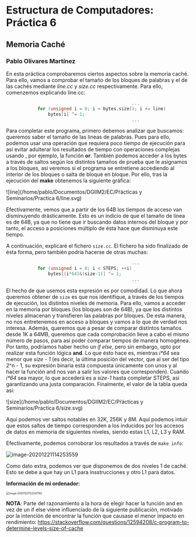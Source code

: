 # Estructura de Computadores: Práctica 6

## Memoria Caché

### Pablo Olivares Martínez

En esta práctica comprobaremos ciertos aspectos sobre la memoria caché. Para ello, vamos a comprobar el tamaño de los bloques de palabras y el de las cachés mediante *line.cc* y *size.cc* respectivamente. Para ello, comenzemos explicando line.cc:

```c
												...
			for (unsigned i = 0; i < bytes.size(); i += line)
				bytes[i] ^= 1;
												...
```

Para completar este programa, primero debemos analizar que buscamos: queremos saber el tamaño de las lineas de palabras. Pues para ello, podemos usar una operación que requiera poco tiempo de ejecución para así evitar adulterar los resultados de tiempo con operaciones complejas usando , por ejemplo, la función **or**. También podemos acceder a los bytes a través de saltos según los distintos tamaños de prueba que le asignamos a los bloques, así veremos si el programa se entretiene accediendo al interior de los bloques o salta de bloque en bloque. Por ello, tras la ejecución del **make** obtenemos la siguiente gráfica:

![line](/home/pablo/Documentos/DGIIM2/EC/Pŕácticas y Seminarios/Practica 6/line.svg)

Efectivamente, vemos que a partir de los 64B los tiempos de acceso van disminuyendo drásticamente. Esto es un indicio de que el tamaño de línea es de 64B, ya que no tiene que ir buscando datos internos del bloque y por tanto, el acceso a posiciones múltiplo de ésta hace que disminuya este tiempo.

A continuación, explicaré el fichero `size.cc`. El fichero ha sido finalizado de ésta forma, pero también podría hacerse de otras muchas:

```c
												...
			for (unsigned i = 0; i < STEPS; ++i)
				bytes[(i*64)&(size-1)] ^= 1;
												...
```

El hecho de que usemos esta expresión es por comodidad. Lo que ahora queremos obtener de `size` es que nos identifique, a través de los tiempos de ejecución, los distintos niveles de memoria. Para ello, vamos a acceder en la memoria por bloques (los bloques son de 64B), ya que los distintos niveles almacenan y transfieren las palabras por bloques. De esta manera, no nos entretenemos en acceso a bloques y vamos a lo que de verdad nos interesa. Además, queremos que a pesar de comparar distintos tamaños desde 1K a 64MB, queremos que cada comprobación lleve a cabo el mismo número de pasos, para así poder comparar tiempos de manera homogénea. Por tanto, podríamos haber hecho un *if else*, pero sin embargo, opto por realizar esta función lógica **and**. Lo que ésto hace es, mientras *i\*64* sea menor que *size - 1* (es decir, la última posición del vector, que al ser del tipo 2^n - 1, su expresión binaria está compuesta únicamente con unos y al hacer la función and nos van a salir los valores que corresponden). Cuando *i\*64* sea mayor, lo que accederá es a *size-1* hasta completar STEPS, así garantizando una justa comparación. Finalmente, el valor de la tabla queda así:

![size](/home/pablo/Documentos/DGIIM2/EC/Pŕácticas y Seminarios/Practica 6/size.svg)

Aquí podemos ver saltos notables en 32K, 256K y 8M. Aquí podemos intuir que estos saltos de tiempo corresponden a los inducidos por los accesos de datos en memoria de siguientes niveles, siendo estas L1, L2, L3 y RAM.

Efectivamente, podemos corroborar los resultados a través de `make info`:

![image-20201221114253559](/home/pablo/snap/typora/32/.config/Typora/typora-user-images/image-20201221114253559.png)

Como dato extra, podemos ver que disponemos de dos niveles 1 de caché. Esto se debe a que hay un L1 para insstrucciones y otro L1 para datos.

**Información de mi ordenador:**

<img src="/home/pablo/snap/typora/32/.config/Typora/typora-user-images/image-20201221122541742.png" alt="image-20201221122541742" style="zoom: 50%;" />

**NOTA**: Parte del razonamiento a la hora de elegir hacer la función and en vez de un if else viene influenciado de la siguiente publicación, motivado por la intención de encontrar la función que causase el menor impacto en rendimiento: https://stackoverflow.com/questions/12594208/c-program-to-determine-levels-size-of-cache